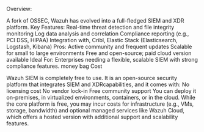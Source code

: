 Overview: 

A fork of OSSEC, Wazuh has evolved into a full-fledged SIEM and XDR platform.
Key Features:
Real-time threat detection and file integrity monitoring
Log data analysis and correlation
Compliance reporting (e.g., PCI DSS, HIPAA)
Integration with, Cribl, Elastic Stack (Elasticsearch, Logstash, Kibana)
Pros:
Active community and frequent updates
Scalable for small to large environments
Free and open-source; paid cloud version available
Ideal For: Enterprises needing a flexible, scalable SIEM with strong compliance features.
money bag Cost

Wazuh SIEM is completely free to use. It is an open-source security platform that integrates SIEM and XDRcapabilities, and it comes with:
No licensing cost
No vendor lock-in
Free community support
You can deploy it on-premises, in virtualized environments, containers, or in the cloud. While the core platform is free, you may incur costs for infrastructure (e.g., VMs, storage, bandwidth) and optional managed services like Wazuh Cloud, which offers a hosted version with additional support and scalability features.